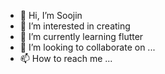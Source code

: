 - 👋 Hi, I’m Soojin
- 👀 I’m interested in creating
- 🌱 I’m currently learning flutter
- 💞️ I’m looking to collaborate on ...
- 📫 How to reach me ...

<!---
502tam/502tam is a ✨ special ✨ repository because its `README.md` (this file) appears on your GitHub profile.
You can click the Preview link to take a look at your changes.
--->
